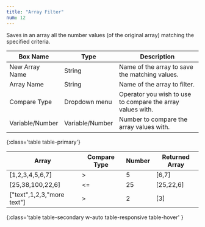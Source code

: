 ```yaml
---
title: "Array Filter"
num: 12
---
```


Saves in an array all the number values (of the original array) matching the specified criteria.

| Box Name | Type | Description | 
|-------|--------|--------
New Array Name | String | Name of the array to save the matching values.
Array Name | String | Name of the array to filter.
Compare Type | Dropdown menu | Operator you wish to use to compare the array values with.
Variable/Number | Variable/Number | Number to compare the array values with.
{:class='table table-primary'}

| Array | Compare Type | Number |  Returned Array | 
|-------|--------|--------|--------|
|[1,2,3,4,5,6,7]|>|5|[6,7]|
|[25,38,100,22,6]|<=|25|[25,22,6]|
|["text",1,2,3,"more text"]|>|2|[3]|
{:class='table table-secondary w-auto table-responsive table-hover' }

